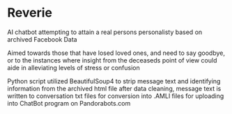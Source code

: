 # Reverie
AI chatbot attempting to attain a real persons personalisty based on archived Facebook Data

Aimed towards those that have losed loved ones, and need to say goodbye, or to the instances where insight from the deceaseds point of view could aide in alleviating levels of stress or confusion


Python script utilized BeautifulSoup4 to strip message text and identifying information from the archived html file
after data cleaning, message text is written to conversation txt files for conversion into .AMLI files for 
uploading into ChatBot program on Pandorabots.com
